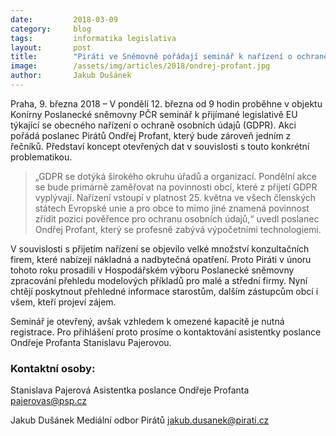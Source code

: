 ```yaml
---
date:         2018-03-09
category:     blog
tags:         informatika legislativa
layout:       post
title:        "Piráti ve Sněmovně pořádají seminář k nařízení o ochraně osobních údajů"
image:        /assets/img/articles/2018/ondrej-profant.jpg
author:       Jakub Dušánek
---
```


 
Praha, 9. března 2018 – V pondělí 12. března od 9 hodin proběhne v objektu Konírny Poslanecké sněmovny PČR seminář k přijímané legislativě EU týkající se obecného nařízení o ochraně osobních údajů (GDPR). Akci pořádá poslanec Pirátů Ondřej Profant, který bude zároveň jedním z řečníků. Představí koncept otevřených dat v souvislosti s touto konkrétní problematikou.

> „GDPR se dotýká širokého okruhu úřadů a organizací. Pondělní akce se bude primárně zaměřovat na povinnosti obcí, které z přijetí GDPR vyplývají. Nařízení vstoupí v platnost 25. května ve všech členských státech Evropské unie a pro obce to mimo jiné znamená povinnost zřídit pozici pověřence pro ochranu osobních údajů,“ uvedl poslanec Ondřej Profant, který se profesně zabývá výpočetními technologiemi. 
 
V souvislosti s přijetím nařízení se objevilo velké množství konzultačních firem, které nabízejí nákladná a nadbytečná opatření. Proto Piráti v únoru tohoto roku prosadili v Hospodářském výboru Poslanecké sněmovny zpracování přehledu modelových příkladů pro malé a střední firmy. Nyní chtějí poskytnout přehledné informace starostům, dalším zástupcům obcí i všem, kteří projeví zájem.
 
Seminář je otevřený, avšak vzhledem k omezené kapacitě je nutná registrace. Pro přihlášení proto prosíme o kontaktování asistentky poslance Ondřeje Profanta Stanislavu Pajerovou.
 

### Kontaktní osoby:
Stanislava Pajerová
Asistentka poslance Ondřeje Profanta
pajerovas@psp.cz

Jakub Dušánek
Mediální odbor Pirátů
jakub.dusanek@pirati.cz
